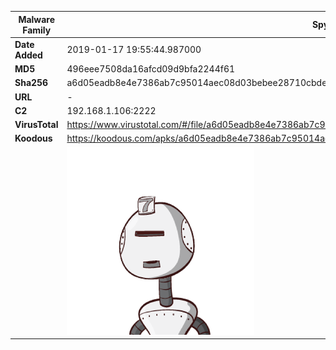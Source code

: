 | Malware Family | SpyNote                                                      |
| -------------- | ------------------------------------------------------------ |
| **Date Added** | 2019-01-17 19:55:44.987000                                                   |
| **MD5**        | 496eee7508da16afcd09d9bfa2244f61                             |
| **Sha256**     | a6d05eadb8e4e7386ab7c95014aec08d03bebee28710cbde243ea4518902fe28 |
| **URL**        | -                                                            |
| **C2**         | 192.168.1.106:2222 |
| **VirusTotal** | https://www.virustotal.com/#/file/a6d05eadb8e4e7386ab7c95014aec08d03bebee28710cbde243ea4518902fe28/detection |
| **Koodous**    | https://koodous.com/apks/a6d05eadb8e4e7386ab7c95014aec08d03bebee28710cbde243ea4518902fe28 |
|                | ![](../assets/a6d05eadb8e4e7386ab7c95014aec08d03bebee28710cbde243ea4518902fe28.png) |
